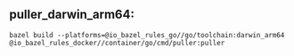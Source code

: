 ## puller_darwin_arm64:

```
bazel build --platforms=@io_bazel_rules_go//go/toolchain:darwin_arm64 @io_bazel_rules_docker//container/go/cmd/puller:puller
```
